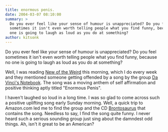 ```yaml
---
title: enormous penis.
date: 2004-03-07 08:10:00
summary: >
  Do you ever feel like your sense of humour is unappreciated? Do you feel
  sometimes it isn't even worth telling people what you find funny, because no
  one is going to laugh as loud as you do at something?
author: kitsonk
---
```


Do you ever feel like your sense of humour is unappreciated? Do you feel
sometimes it isn't even worth telling people what you find funny, because no one
is going to laugh as loud as you do at something?

Well, I was reading
[New of the Weird](https://web.archive.org/web/20050311003739/http://www.newsoftheweird.com/)
this morning, which I do every week and they mentioned someone getting offended
by a song by the group
[Da Vinci's Notebook](https://web.archive.org/web/20050308062026/http://www.singers.com/contemp/davinci.html).
The song was a moving anthem of self affirmation and positive thinking aptly
titled "Enormous Penis".

I haven't laughed so loud in a long time. I was so glad to come across such a
positive uplifting song early Sunday morning. Well, a quick trip to Amazon.com
led me to find the group and the CD
[Brontosaurus](https://www.amazon.com/exec/obidos/ASIN/B00006RZH0/kitsonkellyco-20)
that contains the song. Needless to say, I find the song quite funny. I never
heard such a serious sounding group just sing about the damndest odd things. Ah,
isn't it great to be an American?
